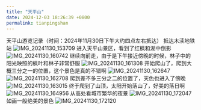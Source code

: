 ```yaml
---
title: "天平山"
date: 2024-12-03 18:26:39 +0800
permalink: tianpingshan
---
```

天平山游览记录（时间：2024年11月30日下午大约四点左右抵达）
抵达木渎地铁站
![IMG_20241130_153709](https://github.com/user-attachments/assets/aa8bc849-a59e-4f24-a073-b52373694363)
进入天平山景区，看到了红枫和湖中倒影
![IMG_20241130_160742](https://github.com/user-attachments/assets/d25f9c79-c149-4d07-b89c-a48800d7937f)
继续向前走，由于是下午接近傍晚的时候，林子中的阳光映照的枫叶和林子非常舒服
![IMG_20241130_161308](https://github.com/user-attachments/assets/b8f9525e-150a-429c-b39e-20f9475458c3)
开始爬山了，爬到大概三分之一的位置，这个景色是真的不错啊
![IMG_20241130_162647](https://github.com/user-attachments/assets/607b4bf1-231e-4a17-a014-521e13dbbf42)
![IMG_20241130_162708](https://github.com/user-attachments/assets/15376ce6-1570-4851-aefb-c71c531939a1)
爬到差不多三分之二的位置了，天色也进入了傍晚
![IMG_20241130_163015](https://github.com/user-attachments/assets/52767038-6da2-4b1b-8dd1-915e05c08352)
终于爬到了山顶，太阳开始落山了，好美的落日啊
![IMG_20241130_164956](https://github.com/user-attachments/assets/056fef0a-2f7d-4345-b5b7-0555747e1b9f)
从高处看城市繁华的夜景
![IMG_20241130_172047](https://github.com/user-attachments/assets/186b9c38-900b-4dda-a538-41e5f49b0d52)
如画一般绝美的景色
![IMG_20241130_172120](https://github.com/user-attachments/assets/fb25ed67-990f-474c-acae-444c1652fe8c)








